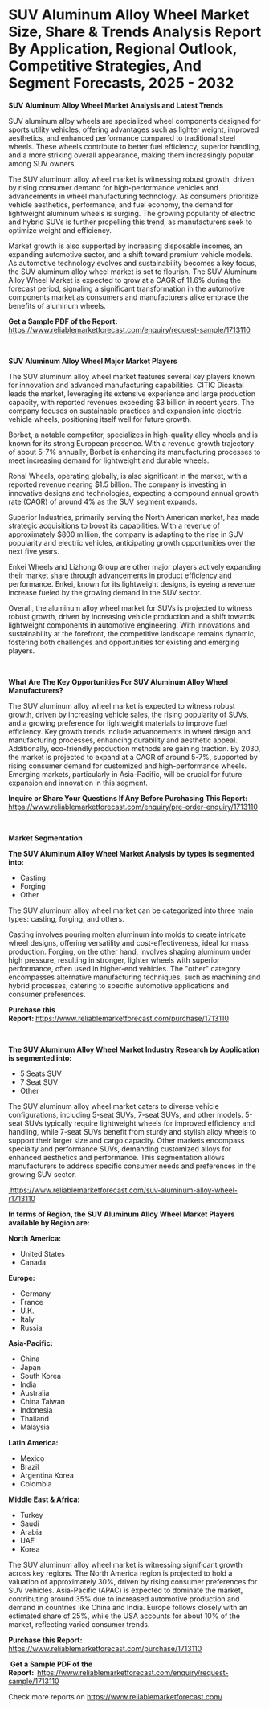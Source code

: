 <p><h1>SUV Aluminum Alloy Wheel Market Size, Share & Trends Analysis Report By Application, Regional Outlook, Competitive Strategies, And Segment Forecasts, 2025 - 2032</h1></p><p><strong>SUV Aluminum Alloy Wheel Market Analysis and Latest Trends</strong></p>
<p><p>SUV aluminum alloy wheels are specialized wheel components designed for sports utility vehicles, offering advantages such as lighter weight, improved aesthetics, and enhanced performance compared to traditional steel wheels. These wheels contribute to better fuel efficiency, superior handling, and a more striking overall appearance, making them increasingly popular among SUV owners.</p><p>The SUV aluminum alloy wheel market is witnessing robust growth, driven by rising consumer demand for high-performance vehicles and advancements in wheel manufacturing technology. As consumers prioritize vehicle aesthetics, performance, and fuel economy, the demand for lightweight aluminum wheels is surging. The growing popularity of electric and hybrid SUVs is further propelling this trend, as manufacturers seek to optimize weight and efficiency.</p><p>Market growth is also supported by increasing disposable incomes, an expanding automotive sector, and a shift toward premium vehicle models. As automotive technology evolves and sustainability becomes a key focus, the SUV aluminum alloy wheel market is set to flourish. The SUV Aluminum Alloy Wheel Market is expected to grow at a CAGR of 11.6% during the forecast period, signaling a significant transformation in the automotive components market as consumers and manufacturers alike embrace the benefits of aluminum wheels.</p></p>
<p><strong>Get a Sample PDF of the Report:&nbsp;</strong> <a href="https://www.reliablemarketforecast.com/enquiry/request-sample/1713110?utm_campaign=2011&utm_medium=2&utm_source=Github&utm_content=ia&utm_term=11012025&utm_id=suv-aluminum-alloy-wheel">https://www.reliablemarketforecast.com/enquiry/request-sample/1713110</a></p>
<p>&nbsp;</p>
<p><strong>SUV Aluminum Alloy Wheel Major Market Players</strong></p>
<p><p>The SUV aluminum alloy wheel market features several key players known for innovation and advanced manufacturing capabilities. CITIC Dicastal leads the market, leveraging its extensive experience and large production capacity, with reported revenues exceeding $3 billion in recent years. The company focuses on sustainable practices and expansion into electric vehicle wheels, positioning itself well for future growth.</p><p>Borbet, a notable competitor, specializes in high-quality alloy wheels and is known for its strong European presence. With a revenue growth trajectory of about 5-7% annually, Borbet is enhancing its manufacturing processes to meet increasing demand for lightweight and durable wheels.</p><p>Ronal Wheels, operating globally, is also significant in the market, with a reported revenue nearing $1.5 billion. The company is investing in innovative designs and technologies, expecting a compound annual growth rate (CAGR) of around 4% as the SUV segment expands.</p><p>Superior Industries, primarily serving the North American market, has made strategic acquisitions to boost its capabilities. With a revenue of approximately $800 million, the company is adapting to the rise in SUV popularity and electric vehicles, anticipating growth opportunities over the next five years.</p><p>Enkei Wheels and Lizhong Group are other major players actively expanding their market share through advancements in product efficiency and performance. Enkei, known for its lightweight designs, is eyeing a revenue increase fueled by the growing demand in the SUV sector.</p><p>Overall, the aluminum alloy wheel market for SUVs is projected to witness robust growth, driven by increasing vehicle production and a shift towards lightweight components in automotive engineering. With innovations and sustainability at the forefront, the competitive landscape remains dynamic, fostering both challenges and opportunities for existing and emerging players.</p></p>
<p>&nbsp;</p>
<p><strong>What Are The Key Opportunities For SUV Aluminum Alloy Wheel Manufacturers?</strong></p>
<p><p>The SUV aluminum alloy wheel market is expected to witness robust growth, driven by increasing vehicle sales, the rising popularity of SUVs, and a growing preference for lightweight materials to improve fuel efficiency. Key growth trends include advancements in wheel design and manufacturing processes, enhancing durability and aesthetic appeal. Additionally, eco-friendly production methods are gaining traction. By 2030, the market is projected to expand at a CAGR of around 5-7%, supported by rising consumer demand for customized and high-performance wheels. Emerging markets, particularly in Asia-Pacific, will be crucial for future expansion and innovation in this segment.</p></p>
<p><strong>Inquire or Share Your Questions If Any Before Purchasing This Report:</strong> <a href="https://www.reliablemarketforecast.com/enquiry/pre-order-enquiry/1713110?utm_campaign=2011&utm_medium=2&utm_source=Github&utm_content=ia&utm_term=11012025&utm_id=suv-aluminum-alloy-wheel">https://www.reliablemarketforecast.com/enquiry/pre-order-enquiry/1713110</a></p>
<p>&nbsp;</p>
<p><strong>Market Segmentation</strong></p>
<p><strong>The SUV Aluminum Alloy Wheel Market Analysis by types is segmented into:</strong></p>
<p><ul><li>Casting</li><li>Forging</li><li>Other</li></ul></p>
<p><p>The SUV aluminum alloy wheel market can be categorized into three main types: casting, forging, and others. </p><p>Casting involves pouring molten aluminum into molds to create intricate wheel designs, offering versatility and cost-effectiveness, ideal for mass production. Forging, on the other hand, involves shaping aluminum under high pressure, resulting in stronger, lighter wheels with superior performance, often used in higher-end vehicles. The "other" category encompasses alternative manufacturing techniques, such as machining and hybrid processes, catering to specific automotive applications and consumer preferences.</p></p>
<p><strong>Purchase this Report:&nbsp;</strong><a href="https://www.reliablemarketforecast.com/purchase/1713110?utm_campaign=2011&utm_medium=2&utm_source=Github&utm_content=ia&utm_term=11012025&utm_id=suv-aluminum-alloy-wheel">https://www.reliablemarketforecast.com/purchase/1713110</a></p>
<p>&nbsp;</p>
<p><strong>The SUV Aluminum Alloy Wheel Market Industry Research by Application is segmented into:</strong></p>
<p><ul><li>5 Seats SUV</li><li>7 Seat SUV</li><li>Other</li></ul></p>
<p><p>The SUV aluminum alloy wheel market caters to diverse vehicle configurations, including 5-seat SUVs, 7-seat SUVs, and other models. 5-seat SUVs typically require lightweight wheels for improved efficiency and handling, while 7-seat SUVs benefit from sturdy and stylish alloy wheels to support their larger size and cargo capacity. Other markets encompass specialty and performance SUVs, demanding customized alloys for enhanced aesthetics and performance. This segmentation allows manufacturers to address specific consumer needs and preferences in the growing SUV sector.</p></p>
<p><a href="https://www.reliablemarketforecast.com/suv-aluminum-alloy-wheel-r1713110?utm_campaign=2011&utm_medium=2&utm_source=Github&utm_content=ia&utm_term=11012025&utm_id=suv-aluminum-alloy-wheel">&nbsp;https://www.reliablemarketforecast.com/suv-aluminum-alloy-wheel-r1713110</a></p>
<p><strong>In terms of Region, the SUV Aluminum Alloy Wheel Market Players available by Region are:</strong></p>
<p>
    <p> <strong> North America: </strong>
        <ul>
            <li>United States</li>
            <li>Canada</li>
        </ul>
        </p> 
    <p> <strong> Europe: </strong>
        <ul>
            <li>Germany</li>
            <li>France</li>
            <li>U.K.</li>
            <li>Italy</li>
            <li>Russia</li>
        </ul>
        </p> 
    <p> <strong> Asia-Pacific: </strong>
        <ul>
            <li>China</li>
            <li>Japan</li>
            <li>South Korea</li>
            <li>India</li>
            <li>Australia</li>
            <li>China Taiwan</li>
            <li>Indonesia</li>
            <li>Thailand</li>
            <li>Malaysia</li>
        </ul>
        </p> 
    <p> <strong> Latin America: </strong>
        <ul>
            <li>Mexico</li>
            <li>Brazil</li>
            <li>Argentina Korea</li>
            <li>Colombia</li>
        </ul>
        </p> 
    <p> <strong> Middle East & Africa: </strong>
        <ul>
            <li>Turkey</li>
            <li>Saudi</li>
            <li>Arabia</li>
            <li>UAE</li>
            <li>Korea</li>
        </ul>
    </p>
    </p>
<p><p>The SUV aluminum alloy wheel market is witnessing significant growth across key regions. The North America region is projected to hold a valuation of approximately 30%, driven by rising consumer preferences for SUV vehicles. Asia-Pacific (APAC) is expected to dominate the market, contributing around 35% due to increased automotive production and demand in countries like China and India. Europe follows closely with an estimated share of 25%, while the USA accounts for about 10% of the market, reflecting varied consumer trends.</p></p>
<p><strong>Purchase this Report: </strong><a href="https://www.reliablemarketforecast.com/purchase/1713110?utm_campaign=2011&utm_medium=2&utm_source=Github&utm_content=ia&utm_term=11012025&utm_id=suv-aluminum-alloy-wheel">https://www.reliablemarketforecast.com/purchase/1713110</a></p>
<p>&nbsp;<strong>Get a Sample PDF of the Report:&nbsp;&nbsp;</strong><a href="https://www.reliablemarketforecast.com/enquiry/request-sample/1713110?utm_campaign=2011&utm_medium=2&utm_source=Github&utm_content=ia&utm_term=11012025&utm_id=suv-aluminum-alloy-wheel">https://www.reliablemarketforecast.com/enquiry/request-sample/1713110</a></p>
<p><strong></strong></p>
<p>Check more reports on <a href="https://www.reliablemarketforecast.com/?utm_campaign=2011&utm_medium=2&utm_source=Github&utm_content=ia&utm_term=11012025&utm_id=suv-aluminum-alloy-wheel">https://www.reliablemarketforecast.com/</a></p>